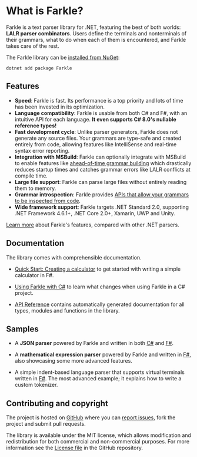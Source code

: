 # What is Farkle?

Farkle is a text parser library for .NET, featuring the best of both worlds: __LALR parser combinators__. Users define the terminals and nonterminals of their grammars, what to do when each of them is encountered, and Farkle takes care of the rest.

The Farkle library can be <a href="https://nuget.org/packages/Farkle">installed from NuGet</a>:
```
dotnet add package Farkle
```

## Features

* __Speed__: Farkle is fast. Its performance is a top priority and lots of time has been invested in its optimization.
* __Language compatibility__: Farkle is usable from both C# and F#, with an intuitive API for each language. __It even supports C# 8.0's nullable reference types!__
* __Fast development cycle__: Unlike parser generators, Farkle does not generate any source files. Your grammars are type-safe and created entirely from code, allowing features like IntelliSense and real-time syntax error reporting.
* __Integration with MSBuild__: Farkle can optionally integrate with MSBuild to enable features like [ahead-of-time grammar building](the-precompiler.html) which drastically reduces startup times and catches grammar errors like LALR conflicts at compile time.
* __Large file support__: Farkle can parse large files without entirely reading them to memory.
* __Grammar introspection__: Farkle provides [APIs that allow your grammars to be inspected from code](reference/farkle-grammar-grammar.html).
* __Wide framework support__: Farkle targets .NET Standard 2.0, supporting .NET Framework 4.6.1+, .NET Core 2.0+, Xamarin, UWP and Unity.
<!-- * __Templating__: Farkle supports [creating templated text files from grammars](templating-reference.html) using [Scriban]. -->

[Learn more](choosing-a-parser.html) about Farkle's features, compared with other .NET parsers.

## Documentation

The library comes with comprehensible documentation.

 * [Quick Start: Creating a calculator](quickstart.html) to get started with writing a simple calculator in F#.

 * [Using Farkle with C#](csharp.html) to learn what changes when using Farkle in a C# project.

 * [API Reference](reference/index.html) contains automatically generated documentation for all types, modules and functions in the library.

## Samples

* A __JSON parser__ powered by Farkle and written in both [C#][json-csharp] and [F#][json-fsharp].

* A __mathematical expression parser__ powered by Farkle and written in [F#][simple-maths], also showcasing some more advanced features.

* A simple indent-based language parser that supports virtual terminals written in [F#][indent-based]. The most advanced example; it explains how to write a custom tokenizer.

## Contributing and copyright

The project is hosted on [GitHub][gh] where you can [report issues][issues], fork the project and submit pull requests.

The library is available under the MIT license, which allows modification and
redistribution for both commercial and non-commercial purposes. For more information see the [License file][license] in the GitHub repository.

  [nuget]: https://nuget.org/packages/Farkle
  [scriban]: https://github.com/lunet-io/Scriban
  [json-csharp]: https://github.com/teo-tsirpanis/Farkle/blob/master/sample/Farkle.Samples.CSharp/JSON.cs
  [json-fsharp]: https://github.com/teo-tsirpanis/Farkle/blob/master/sample/Farkle.Samples.FSharp/JSON.fs
  [simple-maths]: https://github.com/teo-tsirpanis/Farkle/blob/master/sample/Farkle.Samples.FSharp/SimpleMaths.fs
  [indent-based]: https://github.com/teo-tsirpanis/Farkle/blob/master/sample/Farkle.Samples.FSharp/IndentBased.fs
  [gh]: https://github.com/teo-tsirpanis/Farkle
  [issues]: https://github.com/teo-tsirpanis/Farkle/issues
  [license]: https://github.com/teo-tsirpanis/Farkle/blob/master/LICENSE.txt
